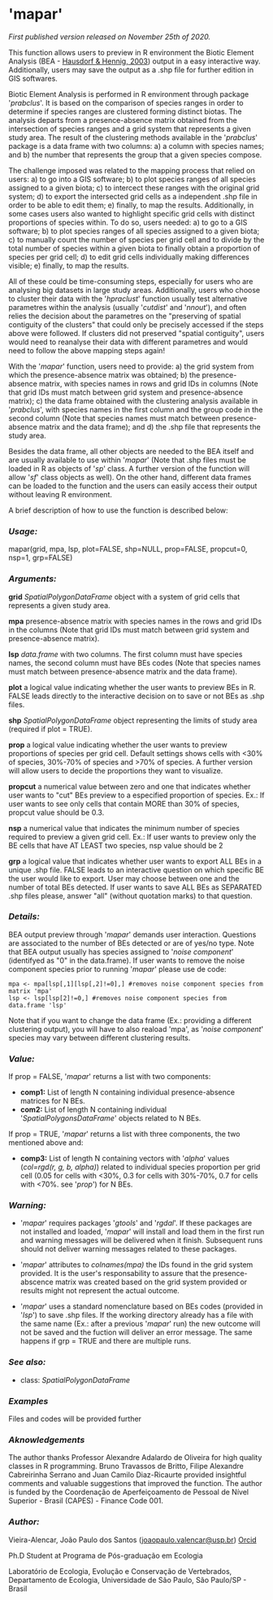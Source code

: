 # 'mapar'

*First published version released on November 25th of 2020.*

This function allows users to preview in R environment the Biotic Element Analysis (BEA - [Hausdorf & Hennig, 2003](https://doi.org/10.1080/10635150390235584)) output in a easy interactive way. Additionally, users may save the output as a .shp file for further edition in GIS softwares.

Biotic Element Analysis is performed in R environment through package '*prabclus*'. It is based on the comparison of species ranges in order to determine if species ranges are clustered forming distinct biotas. The analysis departs from a presence-absence matrix obtained from the intersection of species ranges and a grid system that represents a given study area. The result of the clustering methods available in the '*prabclus*' package is a data frame with two columns: a) a column with species names; and b) the number that represents the group that a given species compose.

The challenge imposed was related to the mapping process that relied on users: a) to go into a GIS software; b) to plot species ranges of all species assigned to a given biota; c) to intercect these ranges with the original grid system; d) to export the intersected grid cells as a independent .shp file in order to be able to edit them; e) finally, to map the results. Additionally, in some cases users also wanted to highlight specific grid cells with distinct proportions of species within. To do so, users needed: a) to go to a GIS software; b) to plot species ranges of all species assigned to a given biota; c) to manually count the number of species per grid cell and to divide by the total number of species within a given biota to finally obtain a proportion of species per grid cell; d) to edit grid cells individually making differences visible; e) finally, to map the results.

All of these could be time-consuming steps, especially for users who are analysing big datasets in large study areas. Additionally, users who choose to cluster their data with the '*hpraclust*' function usually test alternative parametres within the analysis (usually '*cutdist*' and '*nnout*'), and often relies the decision about the parametres on the "preserving of spatial contiguity of the clusters" that could only be precisely accessed if the steps above were followed. If clusters did not preserved "spatial contiguity", users would need to reanalyse their data with different parametres and would need to follow the above mapping steps again!

With the '*mapar*' function, users need to provide: a) the grid system from which the presence-absence matrix was obtained; b) the presence-absence matrix, with species names in rows and grid IDs in columns (Note that grid IDs must match between grid system and presence-absence matrix); c) the data frame obtained with the clustering analysis available in '*prabclus*', with species names in the first column and the group code in the second column (Note that species names must match between presence-absence matrix and the data frame); and d) the .shp file that represents the study area. 

Besides the data frame, all other objects are needed to the BEA itself and are usually available to use within '*mapar*' (Note that .shp files must be loaded in R as objects of '*sp*' class. A further version of the function will allow '*sf*' class objects as well). On the other hand, different data frames can be loaded to the function and the users can easily access their output without leaving R environment.

A brief description of how to use the function is described below:

### ***Usage:***

mapar(grid, mpa, lsp, plot=FALSE, shp=NULL, prop=FALSE, propcut=0, nsp=1, grp=FALSE)

### ***Arguments:***

**grid**      *SpatialPolygonDataFrame* object with a system of grid cells that represents a given study area.

**mpa**       presence-absence matrix with species names in the rows and grid IDs in the columns (Note that grid IDs must match between grid system and presence-absence matrix).

**lsp**       *data.frame* with two columns. The first column must have species names, the second column must have BEs codes (Note that species names must match between presence-absence matrix and the data frame). 

**plot**      a logical value indicating whether the user wants to preview BEs in R. FALSE leads directly to the interactive decision on to save or not BEs as .shp files.

**shp**       *SpatialPolygonDataFrame* object representing the limits of study area (required if plot = TRUE).

**prop**      a logical value indicating whether the user wants to preview proportions of species per grid cell. Default settings shows cells with <30% of species, 30%-70% of species and >70% of species. A further version will allow users to decide the proportions they want to visualize.

**propcut**   a numerical value between zero and one that indicates whether user wants to "cut" BEs preview to a        especified proportion of species. Ex.: If user wants to see only cells that contain MORE than 30% of species, propcut value should be 0.3.

**nsp**       a numerical value that indicates the minimum number of species required to preview a given grid cell. Ex.: If user wants to preview only the BE cells that have AT LEAST two species, nsp value should be 2

**grp**       a logical value that indicates whether user wants to export ALL BEs in a unique .shp file. FALSE leads to an interactive question on which specific BE the user would like to export. User may choose between one and the number of total BEs detected. If user wants to save ALL BEs as SEPARATED .shp files please, answer "all"  (without quotation marks) to that question.

### ***Details:***

BEA output preview through '*mapar*' demands user interaction. Questions are associated to the number of BEs detected or are of yes/no type. Note that BEA output usually has species assigned to '*noise component*' (identifyed as "0" in the data.frame). If user wants to remove the noise component species prior to running '*mapar*' please use de code:

```
mpa <- mpa[lsp[,1][lsp[,2]!=0],] #removes noise component species from matrix 'mpa'
lsp <- lsp[lsp[2]!=0,] #removes noise component species from data.frame 'lsp'
```

Note that if you want to change the data frame (Ex.: providing a different clustering output), you will have to also reaload 'mpa', as '*noise component*' species may vary between different clustering results.

### ***Value:***

If prop = FALSE, '*mapar*' returns a list with two components:

* **comp1:** List of length N containing individual presence-absence matrices for N BEs.
* **com2:** List of length N containing individual '*SpatialPolygonsDataFrame*' objects related to N BEs.

If prop = TRUE, '*mapar*' returns a list with three components, the two mentioned above and:

* **comp3:** List of length N containing vectors with '*alpha*' values (*col=rgd(r, g, b, alpha)*) related to individual species proportion per grid cell (0.05 for cells with <30%, 0.3 for cells with 30%-70%, 0.7 for cells with <70%. see '*prop*') for N BEs.

### ***Warning:***

* '*mapar*' requires packages '*gtools*' and '*rgdal*'. If these packages are not installed and loaded, '*mapar*' will install and load them in the first run and warning messages will be delivered when it finish. Subsequent runs should not deliver warning messages related to these packages.

* '*mapar*' attributes to *colnames(mpa)* the IDs found in the grid system provided. It is the user's responsability to assure that the presence-abscence matrix was created based on the grid system provided or results might not represent the actual outcome. 

* '*mapar*' uses a standard nomenclature based on BEs codes (provided in '*lsp*') to save .shp files. If the working directory already has a file with the same name (Ex.: after a previous '*mapar*' run) the new outcome will not be saved and the fuction will deliver an error message. The same happens if grp = TRUE and there are multiple runs.

### ***See also:***
* class: *SpatialPolygonDataFrame*

### ***Examples***

Files and codes will be provided further

### ***Aknowledgements***

The author thanks Professor Alexandre Adalardo de Oliveira for high quality classes in R programming. Bruno Travassos de Britto, Filipe Alexandre Cabreirinha Serrano and Juan Camilo Diaz-Ricaurte provided insightful comments and valuable suggestions that improved the function. The author is funded by the Coordenação de Aperfeiçoamento de Pessoal de Nível Superior - Brasil (CAPES) - Finance Code 001.

### ***Author:***

Vieira-Alencar, João Paulo dos Santos (joaopaulo.valencar@usp.br) [Orcid](https://orcid.org/0000-0001-6894-6773)

Ph.D Student at Programa de Pós-graduação em Ecologia

Laboratório de Ecologia, Evolução e Conservação de Vertebrados, Departamento de Ecologia, Universidade de São Paulo, São Paulo/SP - Brasil


